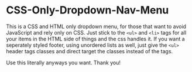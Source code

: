 # CSS-Only-Dropdown-Nav-Menu
This is a CSS and HTML only dropdown menu, for those that want to avoid JavaScript and rely only on CSS. Just stick to the `<ul>` and `<li>` tags for all your items in the HTML side of things and the css handles it. If you want a seperately styled footer, using unordered lists as well, just give the `<ul>` header tags classes and direct target the classes instead of the tags. 
  
Use this literally anyways you want. Thank you!
